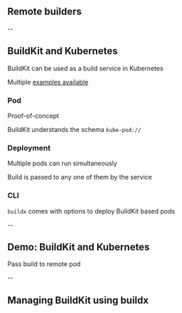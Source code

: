 <!-- .slide: class="center" style="text-align: center; vertical-align: middle" -->

## Remote builders

--

## BuildKit and Kubernetes

BuildKit can be used as a build service in Kubernetes

Multiple [examples available](https://github.com/moby/buildkit/tree/master/examples/kubernetes)

### Pod

Proof-of-concept

BuildKit understands the schema `kube-pod://`

### Deployment

Multiple pods can run simultaneously

Build is passed to any one of them by the service

### CLI

`buildx` comes with options to deploy BuildKit based pods

--

## Demo: BuildKit and Kubernetes

Pass build to remote pod

<!-- include: manual-0.command -->

<!-- include: manual-2.command -->

<!-- include: manual-3.command -->

--

## Managing BuildKit using buildx

<!-- include: buildx-2.command -->

<!-- include: buildx-3.command -->

<!-- include: buildx-5.command -->
